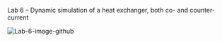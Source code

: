 Lab 6 – Dynamic simulation of a heat exchanger, both co- and counter-current 

![Lab-6-image-github](http://reactorlab.net/wp-content/uploads/2018/05/heatx.png) 

